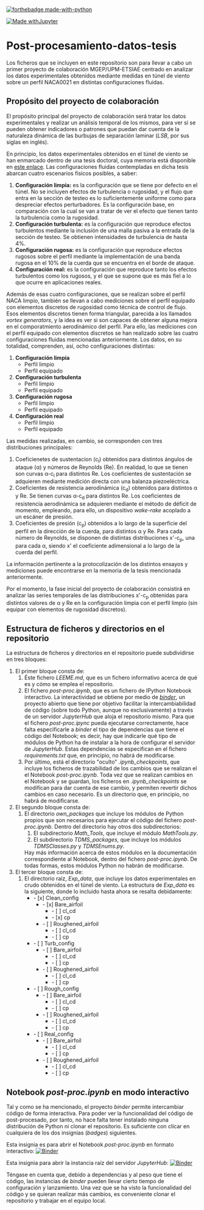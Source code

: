 [![forthebadge made-with-python](http://ForTheBadge.com/images/badges/made-with-python.svg)](https://www.python.org/)

[![Made withJupyter](https://img.shields.io/badge/Made%20with-Jupyter-orange?style=for-the-badge&logo=Jupyter)](https://jupyter.org/try)

<h1>Post-procesamiento-datos-tesis</h1>

Los ficheros que se incluyen en este repositorio son para llevar a cabo un primer proyecto de colaboración MGEP/UPM-ETSIAE centrado en analizar los datos experimentales obtenidos mediante medidas en túnel de viento sobre un perfil NACA0021 en distintas configuraciones fluidas.

<h2>Propósito del proyecto de colaboración</h2>

El propósito principal del proyecto de colaboración será tratar los datos experimentales y realizar un análisis temporal de los mismos, para ver si se pueden obtener indicadores o patrones que puedan dar cuenta de la naturaleza dinámica de las burbujas de separación laminar (<i>LSB</i>, por sus siglas en inglés).

En principio, los datos experimentales obtenidos en el túnel de viento se han enmarcado dentro de una tesis doctoral, cuya memoria está disponible en <a href=https://www.researchgate.net/publication/354859934_Aerodynamic_Characterization_of_Transitionally-Operating_Airfoils_under_a_set_of_Flow_Conditions_going_from_Ideal_to_Real_Configurations>este enlace</a>. Las configuraciones fluidas contempladas en dicha tesis abarcan cuatro escenarios físicos posibles, a saber:
<ol>
  <li><b>Configuración limpia:</b> es la configuración que se tiene por defecto en el túnel. No se incluyen efectos de turbulencia o rugosidad, y el flujo que entra en la sección de testeo es lo suficientemente uniforme como para despreciar efectos perturbadores. Es la configuración base, en comparación con la cual se van a tratar de ver el efecto que tienen tanto la turbulencia como la rugosidad.</li>
  <li><b>Configuración turbulenta:</b> es la configuración que reproduce efectos turbulentos mediante la inclusión de una malla pasiva a la entrada de la sección de testeo. Se obtienen intensidades de turbulencia de hasta 4%.</li>
  <li><b>Configuración rugosa:</b> es la configuración que reproduce efectos rugosos sobre el perfil mediante la implementación de una banda rugosa en el 10% de la cuerda que se encuentra en el borde de ataque.</li>
  <li><b>Configuración real:</b> es la configuración que reproduce tanto los efectos turbulentos como los rugosos, y el que se supone que es más fiel a lo que ocurre en aplicaciones reales.</li>
</ol>
Además de esas cuatro configuraciones, que se realizan sobre el perfil NACA limpio, también se llevan a cabo mediciones sobre el perfil equipado con elementos discretos de rugosidad como técnica de control de flujo. Esos elementos discretos tienen forma triangular, parecida a los llamados <i>vortex generators</i>, y la idea es ver si son capaces de obtener alguna mejora en el comporatmiento aerodinámico del perfil. Para ello, las mediciones con el perfil equipado con elementos discretos se han realizado sobre las cuatro configuraciones fluidas mencionadas anteriormente. Los datos, en su totalidad, comprenden, así, ocho configuraciones distintas:
<ol>
  <li><b>Configuración limpia</b><ul>
    <li>Perfil limpio</li>
    <li>Perfil equipado</li>
    </ul>
  </li>
  <li><b>Configuración turbulenta</b><ul>
    <li>Perfil limpio</li>
    <li>Perfil equipado</li>
    </ul>
  </li>
  <li><b>Configuración rugosa</b><ul>
    <li>Perfil limpio</li>
    <li>Perfil equipado</li>
    </ul>
  </li>  
  <li><b>Configuración real</b><ul>
    <li>Perfil limpio</li>
    <li>Perfil equipado</li>
    </ul>
  </li>  
</ol>

Las medidas realizadas, en cambio, se corresponden con tres distribuciones principales:
<ol>
  <li>Coeficienetes de sustentacion (c<sub>l</sub>) obtenidos para distintos ángulos de ataque (&alpha;) y números de Reynolds (Re). En realidad, lo que se tienen son curvas &alpha;-c<sub>l</sub> para distintos Re. Los coeficientes de sustentación se adquieren mediante medición directa con una balanza piezoeléctrica.</li>
  <li>Coeficientes de resistencia aerodinámica (c<sub>d</sub>) obtenidos para distintos &alpha; y Re. Se tienen curvas &alpha;-c<sub>d</sub> para distintos Re. Los coeficientes de resistencia aerodinámica se adquieren mediante el método de déficit de momento, empleando, para ello, un dispositivo <i>wake-rake</i> acoplado a un escáner de presión.</li>
  <li>Coeficientes de presión (c<sub>p</sub>) obtenidos a lo largo de la superficie del perfil en la dirección de la cuerda, para distintos &alpha; y Re. Para cada número de Reynolds, se disponen de distintas distribuciones x'-c<sub>p</sub>, una para cada &alpha;, siendo x' el coeficiente adimensional a lo largo de la cuerda del perfil.</li>
</ol>
La información pertinente a la protocolización de los distintos ensayos y mediciones puede encontrarse en la memoria de la tesis mencionada anteriormente.

Por el momento, la fase inicial del proyecto de colaboración consistirá en analizar las series temporales de las distribuciones x'-c<sub>p</sub> obtenidas para distintos valores de &alpha; y Re en la configuración limpia con el perfil limpio (sin equipar con elementos de rugosidad discretos).

<h2>Estructura de ficheros y directorios en el repositorio</h2>

La estructura de ficheros y directorios en el repositorio puede subdividirse en tres bloques:
<ol>
  <li>El primer bloque consta de:
    <ol>
      <li>Éste fichero <i>LEEME.md</i>, que es un fichero informativo acerca de qué es y cómo se emplea el repositorio.</li>
      <li>El fichero <i>post-proc.ipynb</i>, que es un fichero de IPython Notebook interactivo. La interactividad se obtiene por medio de <a href=https://mybinder.org/><i>binder</i></a>, un proyecto abierto que tiene por objetivo facilitar la intercambiabilidad de código (sobre todo Python, aunque no exclusivamente) a través de un servidor <i>JupyterHub</i> que aloja el repositorio mismo. Para que el fichero <i>post-proc.ipync</i> pueda ejecutarse correctamente, hace falta especificarle a <i>binder</i> el tipo de dependencias que tiene el código del Notebook; es decir, hay que indicarle qué tipo de módulos de Python ha de instalar a la hora de configurar el servidor de <i>JupyterHub</i>. Estas dependencias se especifican en el fichero <i>requirements.txt</i> que, en principio, no habrá de modificarse.</li>
      <li>Por último, está el directorio "oculto" <i>.ipynb_checkpoints</i>, que incluye los ficheros de trazabilidad de los cambios que se realizan el el Notebook <i>post-proc.ipynb</i>. Toda vez que se realizan cambios en el Notebook y se guardan, los ficheros en <i>.ipynb_checkpoints</i> se modifican para dar cuenta de ese cambio, y permiten revertir dichos cambios en caso necesario. Es un directorio que, en principio, no habrá de modificarse.</li>
    </ol>
  </li>
  <li>El segundo bloque consta de:
    <ol>
      <li>El directorio <i>own_packages</i> que incluye los módulos de Python propios que son necesarios para ejecutar el código del fichero <i>post-proc.ipynb</i>. Dentro del directorio hay otros dos subdirectorios:
        <ol>
          <li>El subdirectorio <i>Math_Tools</i>, que incluye el módulo <i>MathTools.py</i>.</li>
          <li>El subdirectorio <i>TDMS_packages</i>, que incluye los módulos <i>TDMSClasses.py</i> y <i>TDMSEnums.py</i>.</li>
        </ol>
        Hay más información acerca de estos módulos en la documentación correspondiente al Notebook, dentro del fichero <i>post-proc.ipynb</i>. De todas formas, estos módulos Python no habrán de modificarse.
      </li>
    </ol>
  </li>
  <li>El tercer bloque consta de:
    <ol>
      <li>El directorio raíz, <i>Exp_data</i>, que incluye los datos experimentales en crudo obtenidos en el túnel de viento. La estructura de <i>Exp_data</i> es la siguiente, donde lo incluido hasta ahora se resalta debidamente:
        <ul>
          <li>- [x] Clean_config
            <ul>
              <li>- [x] Bare_airfoil
                <ul>
                  <li>- [ ] cl_cd</li>
                  <li>- [x] cp</li>
                </ul>
              </li>
              <li>- [ ] Roughened_airfoil
                <ul>
                  <li>- [ ] cl_cd</li>
                  <li>- [ ] cp</li>
                </ul>
              </li>
            </ul>
          </li>
          <li>- [ ] Turb_config
            <ul>
              <li>- [ ] Bare_airfoil
                <ul>
                  <li>- [ ] cl_cd</li>
                  <li>- [ ] cp</li>
                </ul>
              </li>
              <li>- [ ] Roughened_airfoil
                <ul>
                  <li>- [ ] cl_cd</li>
                  <li>- [ ] cp</li>
                </ul>
              </li>
            </ul>
          </li>
          <li>- [ ] Rough_config
            <ul>
              <li>- [ ] Bare_airfoil
                <ul>
                  <li>- [ ] cl_cd</li>
                  <li>- [ ] cp</li>
                </ul>
              </li>
              <li>- [ ] Roughened_airfoil
                <ul>
                  <li>- [ ] cl_cd</li>
                  <li>- [ ] cp</li>
                </ul>
              </li>
            </ul>
          </li>
          <li>- [ ] Real_config
            <ul>
              <li>- [ ] Bare_airfoil
                <ul>
                  <li>- [ ] cl_cd</li>
                  <li>- [ ] cp</li>
                </ul>
              </li>
              <li>- [ ] Roughened_airfoil
                <ul>
                  <li>- [ ] cl_cd</li>
                  <li>- [ ] cp</li>
                </ul>
              </li>
            </ul>
          </li>
        </ul>
      </li>
    </ol>
  </li>
</ol>

<h2>Notebook <i>post-proc.ipynb</i> en modo interactivo</h2>

Tal y como se ha mencionado, el proyecto <i>binder</i> permite intercambiar código de forma interactiva. Para poder ver la funcionalidad del código de post-procesado, por tanto, no hace falta tener instalado ninguna distribución de Python ni clonar el repositorio. Es suficiente con clicar en cualquiera de los dos insignias (<i>badges</i>) siguientes.

Esta insignia es para abrir el Notebook <i>post-proc.ipynb</i> en formato interactivo: [![Binder](https://mybinder.org/badge_logo.svg)](https://mybinder.org/v2/gh/azarketa/Post-procesamiento-datos-tesis.git/main?urlpath=tree%2Fpost-proc.ipynb)

Esta insignia para abrir la instancia raíz del servidor <i>JupyterHub</i>: [![Binder](https://mybinder.org/badge_logo.svg)](https://mybinder.org/v2/gh/azarketa/Post-procesamiento-datos-tesis.git/HEAD)

Téngase en cuenta que, debido a dependencias y al peso que tiene el código, las instancias de <i>binder</i> pueden llevar cierto tiempo de configuración y lanzamiento. Una vez que se ha visto la funcionalidad del código y se quieran realizar más cambios, es conveniente clonar el repositorio y trabajar en el equipo local.
